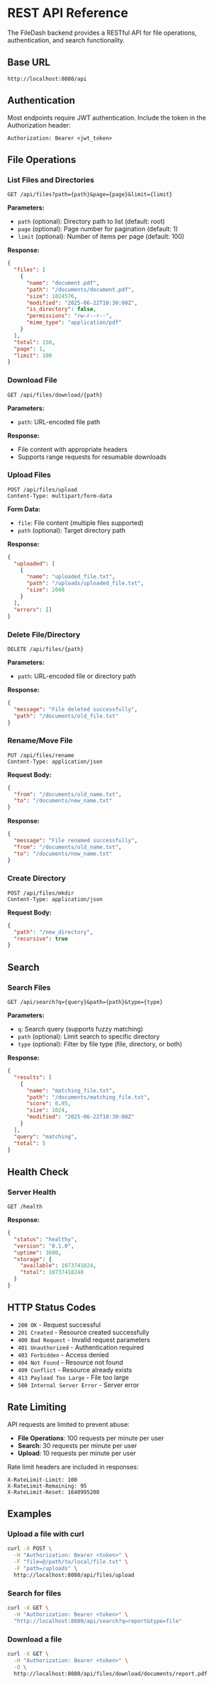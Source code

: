 # REST API Reference

The FileDash backend provides a RESTful API for file operations, authentication, and search functionality.

## Base URL

```
http://localhost:8080/api
```

## Authentication

Most endpoints require JWT authentication. Include the token in the Authorization header:

```http
Authorization: Bearer <jwt_token>
```

## File Operations

### List Files and Directories

```http
GET /api/files?path={path}&page={page}&limit={limit}
```

**Parameters:**

- `path` (optional): Directory path to list (default: root)
- `page` (optional): Page number for pagination (default: 1)
- `limit` (optional): Number of items per page (default: 100)

**Response:**

```json
{
  "files": [
    {
      "name": "document.pdf",
      "path": "/documents/document.pdf",
      "size": 1024576,
      "modified": "2025-06-22T10:30:00Z",
      "is_directory": false,
      "permissions": "rw-r--r--",
      "mime_type": "application/pdf"
    }
  ],
  "total": 150,
  "page": 1,
  "limit": 100
}
```

### Download File

```http
GET /api/files/download/{path}
```

**Parameters:**

- `path`: URL-encoded file path

**Response:**

- File content with appropriate headers
- Supports range requests for resumable downloads

### Upload Files

```http
POST /api/files/upload
Content-Type: multipart/form-data
```

**Form Data:**

- `file`: File content (multiple files supported)
- `path` (optional): Target directory path

**Response:**

```json
{
  "uploaded": [
    {
      "name": "uploaded_file.txt",
      "path": "/uploads/uploaded_file.txt",
      "size": 2048
    }
  ],
  "errors": []
}
```

### Delete File/Directory

```http
DELETE /api/files/{path}
```

**Parameters:**

- `path`: URL-encoded file or directory path

**Response:**

```json
{
  "message": "File deleted successfully",
  "path": "/documents/old_file.txt"
}
```

### Rename/Move File

```http
PUT /api/files/rename
Content-Type: application/json
```

**Request Body:**

```json
{
  "from": "/documents/old_name.txt",
  "to": "/documents/new_name.txt"
}
```

**Response:**

```json
{
  "message": "File renamed successfully",
  "from": "/documents/old_name.txt",
  "to": "/documents/new_name.txt"
}
```

### Create Directory

```http
POST /api/files/mkdir
Content-Type: application/json
```

**Request Body:**

```json
{
  "path": "/new_directory",
  "recursive": true
}
```

## Search

### Search Files

```http
GET /api/search?q={query}&path={path}&type={type}
```

**Parameters:**

- `q`: Search query (supports fuzzy matching)
- `path` (optional): Limit search to specific directory
- `type` (optional): Filter by file type (file, directory, or both)

**Response:**

```json
{
  "results": [
    {
      "name": "matching_file.txt",
      "path": "/documents/matching_file.txt",
      "score": 0.95,
      "size": 1024,
      "modified": "2025-06-22T10:30:00Z"
    }
  ],
  "query": "matching",
  "total": 5
}
```

## Health Check

### Server Health

```http
GET /health
```

**Response:**

```json
{
  "status": "healthy",
  "version": "0.1.0",
  "uptime": 3600,
  "storage": {
    "available": 1073741824,
    "total": 10737418240
  }
}
```

## HTTP Status Codes

- `200 OK` - Request successful
- `201 Created` - Resource created successfully
- `400 Bad Request` - Invalid request parameters
- `401 Unauthorized` - Authentication required
- `403 Forbidden` - Access denied
- `404 Not Found` - Resource not found
- `409 Conflict` - Resource already exists
- `413 Payload Too Large` - File too large
- `500 Internal Server Error` - Server error

## Rate Limiting

API requests are limited to prevent abuse:

- **File Operations**: 100 requests per minute per user
- **Search**: 30 requests per minute per user
- **Upload**: 10 requests per minute per user

Rate limit headers are included in responses:

```http
X-RateLimit-Limit: 100
X-RateLimit-Remaining: 95
X-RateLimit-Reset: 1640995200
```

## Examples

### Upload a file with curl

```bash
curl -X POST \
  -H "Authorization: Bearer <token>" \
  -F "file=@/path/to/local/file.txt" \
  -F "path=/uploads" \
  http://localhost:8080/api/files/upload
```

### Search for files

```bash
curl -X GET \
  -H "Authorization: Bearer <token>" \
  "http://localhost:8080/api/search?q=report&type=file"
```

### Download a file

```bash
curl -X GET \
  -H "Authorization: Bearer <token>" \
  -O \
  http://localhost:8080/api/files/download/documents/report.pdf
```
